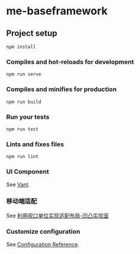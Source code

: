 # me-baseframework

## Project setup
```
npm install
```

### Compiles and hot-reloads for development
```
npm run serve
```

### Compiles and minifies for production
```
npm run build
```

### Run your tests
```
npm run test
```

### Lints and fixes files
```
npm run lint
```
### UI Component 

See [Vant](https://youzan.github.io/vant/#/zh-CN/intro).

### 移动端适配
See [利用视口单位实现适配布局-凹凸实验室](https://aotu.io/notes/2017/04/28/2017-4-28-CSS-viewport-units/index.html)

### Customize configuration
See [Configuration Reference](https://cli.vuejs.org/config/).
